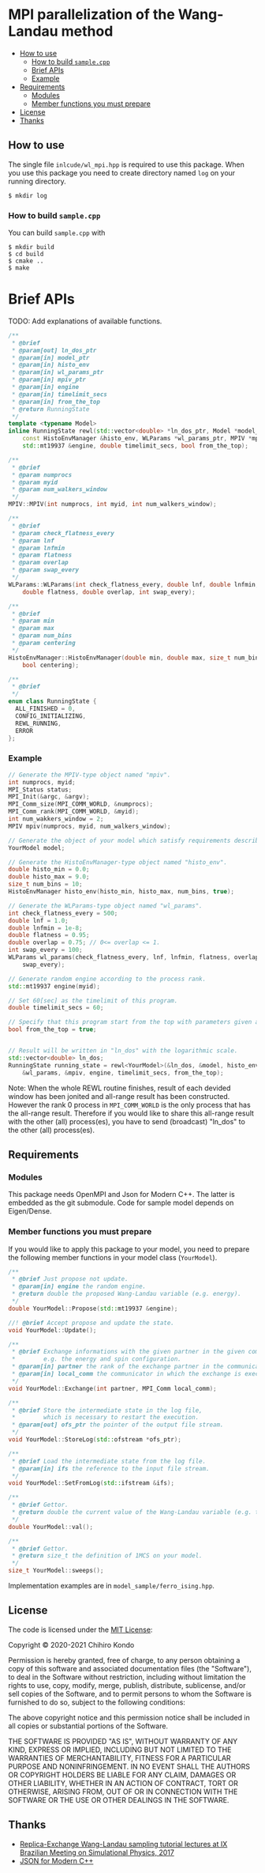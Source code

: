 # MPI parallelization of the Wang-Landau method

- [How to use](#how-to-use)
  - [How to build `sample.cpp`](#how-to-build-samplecpp)
  - [Brief APIs](#brief-apis)
  - [Example](#example)
- [Requirements](#requirements)
  - [Modules](#modules)
  - [Member functions you must prepare](#member-functions-you-must-prepare)
- [License](#license)
- [Thanks](#thanks)

## How to use
The single file `inlcude/wl_mpi.hpp` is required to use this package.
When you use this package you need to create directory named `log` on your running
directory.

~~~shell-session
$ mkdir log
~~~

### How to build `sample.cpp`
You can build `sample.cpp` with

~~~shell-session
$ mkdir build
$ cd build
$ cmake ..
$ make
~~~

# Brief APIs
TODO: Add explanations of available functions.

```c++
/**
 * @brief
 * @param[out] ln_dos_ptr
 * @param[in] model_ptr
 * @param[in] histo_env
 * @param[in] wl_params_ptr
 * @param[in] mpiv_ptr
 * @param[in] engine
 * @param[in] timelimit_secs
 * @param[in] from_the_top
 * @return RunningState
 */
template <typename Model>
inline RunningState rewl(std::vector<double> *ln_dos_ptr, Model *model_ptr,
    const HistoEnvManager &histo_env, WLParams *wl_params_ptr, MPIV *mpiv_ptr,
    std::mt19937 &engine, double timelimit_secs, bool from_the_top);
```

```c++
/**
 * @brief
 * @param numprocs
 * @param myid
 * @param num_walkers_window
 */
MPIV::MPIV(int numprocs, int myid, int num_walkers_window);
```

```c++
/**
 * @brief
 * @param check_flatness_every
 * @param lnf
 * @param lnfmin
 * @param flatness
 * @param overlap
 * @param swap_every
 */
WLParams::WLParams(int check_flatness_every, double lnf, double lnfmin,
    double flatness, double overlap, int swap_every);
```

```c++
/**
 * @brief
 * @param min
 * @param max
 * @param num_bins
 * @param centering
 */
HistoEnvManager::HistoEnvManager(double min, double max, size_t num_bins,
    bool centering);
```

```c++
/**
 * @brief
 */
enum class RunningState {
  ALL_FINISHED = 0,
  CONFIG_INITIALIZING,
  REWL_RUNNING,
  ERROR
};
```

### Example

```c++
// Generate the MPIV-type object named "mpiv".
int numprocs, myid;
MPI_Status status;
MPI_Init(&argc, &argv);
MPI_Comm_size(MPI_COMM_WORLD, &numprocs);
MPI_Comm_rank(MPI_COMM_WORLD, &myid);
int num_wakkers_window = 2;
MPIV mpiv(numprocs, myid, num_walkers_window);

// Generate the object of your model which satisfy requirements described below.
YourModel model;

// Generate the HistoEnvManager-type object named "histo_env".
double histo_min = 0.0;
double histo_max = 9.0;
size_t num_bins = 10;
HistoEnvManager histo_env(histo_min, histo_max, num_bins, true);

// Generate the WLParams-type object named "wl_params".
int check_flatness_every = 500;
double lnf = 1.0;
double lnfmin = 1e-8;
double flatness = 0.95;
double overlap = 0.75; // 0<= overlap <= 1.
int swap_every = 100;
WLParams wl_params(check_flatness_every, lnf, lnfmin, flatness, overlap,
    swap_every);

// Generate random engine according to the process rank.
std::mt19937 engine(myid);

// Set 60[sec] as the timelimit of this program.
double timelimit_secs = 60;

// Specify that this program start from the top with parameters given above.
bool from_the_top = true;


// Result will be written in "ln_dos" with the logarithmic scale.
std::vector<double> ln_dos;
RunningState running_state = rewl<YourModel>(&ln_dos, &model, histo_env,
    &wl_params, &mpiv, engine, timelimit_secs, from_the_top);
```

Note: When the whole REWL routine finishes, result of each devided window has been jonited and all-range result has been constructed. However the rank 0 process in `MPI_COMM_WORLD` is the only process that has the all-range result. Therefore if you would like to share this all-range result with the other (all) process(es), you have to send (broadcast) "ln_dos" to the other (all) process(es).

## Requirements
### Modules
This package needs OpenMPI and Json for Modern C++.
The latter is embedded as the git submodule.
Code for sample model depends on Eigen/Dense.
### Member functions you must prepare
If you would like to apply this package to your model, you need to prepare the following member functions in your model class (`YourModel`).
```c++
/**
 * @brief Just propose not update.
 * @param[in] engine the random engine.
 * @return double the proposed Wang-Landau variable (e.g. energy).
 */
double YourModel::Propose(std::mt19937 &engine);

//! @brief Accept propose and update the state.
void YourModel::Update();

/**
 * @brief Exchange informations with the given partner in the given communicator.
 *        e.g. the energy and spin configuration.
 * @param[in] partner the rank of the exchange partner in the communicator (local_comm).
 * @param[in] local_comm the communicator in which the exchange is executed.
 */
void YourModel::Exchange(int partner, MPI_Comm local_comm);

/**
 * @brief Store the intermediate state in the log file,
 *        which is necessary to restart the execution.
 * @param[out] ofs_ptr the pointer of the output file stream.
 */
void YourModel::StoreLog(std::ofstream *ofs_ptr);

/**
 * @brief Load the intermediate state from the log file.
 * @param[in] ifs the reference to the input file stream.
 */
void YourModel::SetFromLog(std::ifstream &ifs);

/**
 * @brief Gettor.
 * @return double the current value of the Wang-Landau variable (e.g. the energy).
 */
double YourModel::val();

/**
 * @brief Gettor.
 * @return size_t the definition of 1MCS on your model.
 */
size_t YourModel::sweeps();
```
Implementation examples are in `model_sample/ferro_ising.hpp`.

## License
The code is licensed under the [MIT License](https://opensource.org/licenses/MIT):

Copyright &copy; 2020-2021 Chihiro Kondo

Permission is hereby granted, free of charge, to any person obtaining a copy of this software and associated documentation files (the "Software"), to deal in the Software without restriction, including without limitation the rights to use, copy, modify, merge, publish, distribute, sublicense, and/or sell copies of the Software, and to permit persons to whom the Software is furnished to do so, subject to the following conditions:

The above copyright notice and this permission notice shall be included in all copies or substantial portions of the Software.

THE SOFTWARE IS PROVIDED "AS IS", WITHOUT WARRANTY OF ANY KIND, EXPRESS OR IMPLIED, INCLUDING BUT NOT LIMITED TO THE WARRANTIES OF MERCHANTABILITY, FITNESS FOR A PARTICULAR PURPOSE AND NONINFRINGEMENT. IN NO EVENT SHALL THE AUTHORS OR COPYRIGHT HOLDERS BE LIABLE FOR ANY CLAIM, DAMAGES OR OTHER LIABILITY, WHETHER IN AN ACTION OF CONTRACT, TORT OR OTHERWISE, ARISING FROM, OUT OF OR IN CONNECTION WITH THE SOFTWARE OR THE USE OR OTHER DEALINGS IN THE SOFTWARE.

## Thanks
- [Replica-Exchange Wang-Landau sampling tutorial lectures at IX Brazilian Meeting on Simulational Physics, 2017](https://github.com/yingwaili/bmsp2017)
- [JSON for Modern C++](https://github.com/nlohmann/json#)
